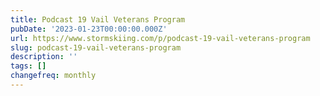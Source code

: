 ```yaml
---
title: Podcast 19 Vail Veterans Program
pubDate: '2023-01-23T00:00:00.000Z'
url: https://www.stormskiing.com/p/podcast-19-vail-veterans-program
slug: podcast-19-vail-veterans-program
description: ''
tags: []
changefreq: monthly
---
```


<!-- Add post content below -->
